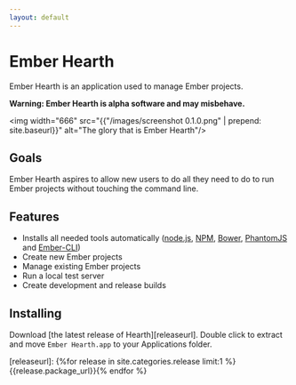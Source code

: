 ```yaml
---
layout: default
---
```

# Ember Hearth
Ember Hearth is an application used to manage Ember projects.

**Warning: Ember Hearth is alpha software and may misbehave.**

<img width="666" src="{{"/images/screenshot 0.1.0.png" | prepend: site.baseurl}}" alt="The glory that is Ember Hearth"/>

## Goals
Ember Hearth aspires to allow new users to do all they need to do to run Ember projects without touching the command line.

## Features
* Installs all needed tools automatically ([node.js](http://nodejs.org), [NPM](http://npmjs.com), [Bower](http://bower.io), [PhantomJS](http://phantomjs.org) and [Ember-CLI](http://ember-cli.com))
* Create new Ember projects
* Manage existing Ember projects
* Run a local test server
* Create development and release builds

## Installing
Download [the latest release of Hearth][releaseurl]. Double click to extract and move `Ember Hearth.app` to your Applications folder.

[releaseurl]: {%for release in site.categories.release limit:1 %}{{release.package_url}}{% endfor %}
